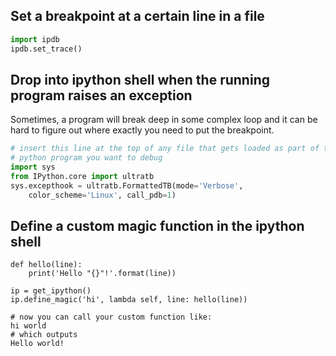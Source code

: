## Set a breakpoint at a certain line in a file
```python
import ipdb
ipdb.set_trace()
```

## Drop into ipython shell when the running program raises an exception
Sometimes, a program will break deep in some complex loop and it can be hard to 
figure out where exactly you need to put the breakpoint.
```python
# insert this line at the top of any file that gets loaded as part of the 
# python program you want to debug
import sys
from IPython.core import ultratb
sys.excepthook = ultratb.FormattedTB(mode='Verbose',
    color_scheme='Linux', call_pdb=1)
```

## Define a custom magic function in the ipython shell
```ipython
def hello(line):
    print('Hello "{}"!'.format(line))

ip = get_ipython()
ip.define_magic('hi', lambda self, line: hello(line))

# now you can call your custom function like:
hi world
# which outputs
Hello world!
```
